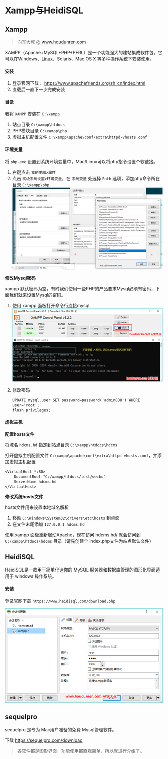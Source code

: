 # Xampp与HeidiSQL

## Xampp



> 向军大叔  @ www.houdunren.com

XAMPP（Apache+MySQL+PHP+PERL）是一个功能强大的建站集成软件包。它可以在Windows、[Linux](https://baike.baidu.com/item/Linux)、Solaris、Mac OS X 等多种操作系统下安装使用。

#### 安装

1. 登录官网下载： https://www.apachefriends.org/zh_cn/index.html
2. 直载后一直下一步完成安装

#### 目录

我将 `XAMPP` 安装在 `C:\xampp`

1. 站点目录 `C:\xampp\htdocs `
2. PHP模块目录  `C:\xampp\php`
3. 虚拟主机配置文件 `C:\xampp\apache\conf\extra\httpd-vhosts.conf`

#### 环境变量

 将 `php.exe` 设置到系统环境变量中，Mac/Linux可以将php指令设置个软链接。

1. 右键点击 `我的电脑>属性`
2. 点击 `高级系统设置>环境变量`，在 `系统变量` 处选择 `Path` 选项，添加php命令所在目录 `C:\xampp\php` ![1526349408538](xampp.assets/1526349408538.png)

**修改Mysql密码**

xampp 默认密码为空，有时我们使用一些PHP的产品要求Mysql必须有密码，下面我们就来设置Mysql的密码。

1. 使用 xampp 面板打开命令行连接mysql![1526350904807](xampp.assets/1526350904807.png)
  ![1526351111376](xampp.assets/1526351111376.png)

2. 修改密码

   ```
   UPDATE mysql.user SET password=password('admin888') WHERE user='root';
   flush privileges;
   ```

#### 虚拟主机

**配置hosts文件**

将域名 `hdcms.hd` 指定到站点目录 `C:\xampp\htdocs\hdcms`

打开虚拟主机配置文件 `C:\xampp\apache\conf\extra\httpd-vhosts.conf`，并添加虚拟主机配置

```
<VirtualHost *:80>
    DocumentRoot "C:/xampp/htdocs/test/weibo"
    ServerName hdcms.hd
</VirtualHost>
```

**修改系统hosts文件**

hosts文件用来设置本地域名解析

1. 移动 `C:\Windows\System32\drivers\etc\hosts` 到桌面
2. 在文件末尾添加 `127.0.0.1 hdcms.hd`

使用 xampp 面板重新起动Apache，现在访问 hdcms.hd/ 就会访问到  `C:\xampp\htdocs\hdcms` 目录（请先创建个 index.php文件为站点默认文件）

## HeidiSQL

HeidiSQL是一款用于简单化迷你的 MySQL 服务器和数据库管理的图形化界面适用于 windows 操作系统。 

#### 安装

登录官网下载 `https://www.heidisql.com/download.php`

![1526350329952](xampp.assets/1526350329952.png)

## sequelpro

sequelpro 是专为 Mac用户准备的免费 Mysql管理软件。

下载 https://sequelpro.com/download

> 各软件都是图形界面，功能使用都直观简单，所以就进行介绍了。